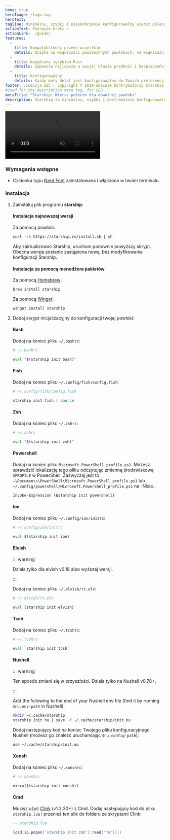 ```yaml
---
home: true
heroImage: /logo.svg
heroText:
tagline: Minimalny, szybki i nieskończenie konfigurowalny wiersz poleceń dla dowolnej powłoki!
actionText: Pierwsze kroki →
actionLink: ./guide/
features:
  - 
    title: Kompatybilność przede wszystkim
    details: Działa na większości powszechnych powłokach, na większości najpopularniejszych systemach. Używaj go wszędzie!
  - 
    title: Napędzany językiem Rust
    details: Zapewnia najlepszą w swojej klasie prędkość i bezpieczeństwo języka Rust, w celu zapewnienia jak najszybszej i niezawodnej odpowiedzi.
  - 
    title: Konfigurowalny
    details: Każdy mały detal jest konfigurowalny do Twoich preferencji, aby wiersz poleceń był tak minimalny lub tak bogaty w funkcje, jak tylko zechcesz.
footer: Licencja ISC | Copyright © 2019-obecnie Kontrybutorzy Starship
#Used for the description meta tag, for SEO
metaTitle: "Starship: Wiersz poleceń dla dowolnej powłoki"
description: Starship to minimalny, szybki i ekstremalnie konfigurowalny wiersz poleceń dla każdej powłoki! Pokazuje informacje których potrzebujesz, pozostając elegancki i minimalny. Szybka instalacja dostępna dla powłok Bash, Fish, ZSH, Ion, Tcsh, Elvish, Nu, Xonsh, Cmd i PowerShell.
---
```


<div class="center">
  <video class="demo-video" muted autoplay loop playsinline>
    <source src="/demo.webm" type="video/webm">
    <source src="/demo.mp4" type="video/mp4">
  </video>
</div>

### Wymagania wstępne

- Czcionka typu [Nerd Font](https://www.nerdfonts.com/) zainstalowana i włączona w twoim terminalu.

### Instalacja

1. Zainstaluj plik programu **starship**:


   #### Instalacja najnowszej wersji

   Za pomocą powłoki:

   ```sh
   curl -sS https://starship.rs/install.sh | sh
   ```

   Aby zaktualizować Starship, uruchom ponownie powyższy skrypt. Obecna wersja zostanie zastąpiona nową, bez modyfikowania konfiguracji Starship.


   #### Instalacja za pomocą menedżera pakietów

   Za pomocą [Homebrew](https://brew.sh/):

   ```sh
   brew install starship
   ```
   Za pomocą [Winget](https://github.com/microsoft/winget-cli):

   ```powershell
   winget install starship
   ```

1. Dodaj skrypt inicjalizacyjny do konfiguracji twojej powłoki:


   #### Bash

   Dodaj na koniec pliku `~/.bashrc`:

   ```sh
   # ~/.bashrc

   eval "$(starship init bash)"
   ```


   #### Fish

   Dodaj na koniec pliku `~/.config/fish/config.fish`:

   ```sh
   # ~/.config/fish/config.fish

   starship init fish | source
   ```


   #### Zsh

   Dodaj na koniec pliku `~/.zshrc`:

   ```sh
   # ~/.zshrc

   eval "$(starship init zsh)"
   ```


   #### Powershell

   Dodaj na koniec pliku `Microsoft.PowerShell_profile.ps1`. Możesz sprawdzić lokalizację tego pliku odczytując zmienną środowiskową `$PROFILE` w PowerShell. Zazwyczaj jest to `~\Documents\PowerShell\Microsoft.PowerShell_profile.ps1` lub `~/.config/powershell/Microsoft.PowerShell_profile.ps1` na -Nixie.

   ```sh
   Invoke-Expression (&starship init powershell)
   ```


   #### Ion

   Dodaj na koniec pliku `~/.config/ion/initrc`:

   ```sh
   # ~/.config/ion/initrc

   eval $(starship init ion)
   ```


   #### Elvish

   ::: warning

   Działa tylko dla elvish v0.18 albo wyższej wersji.

   :::

   Dodaj na koniec pliku `~/.elvish/rc.elv`:

   ```sh
   # ~/.elvish/rc.elv

   eval (starship init elvish)
   ```


   #### Tcsh

   Dodaj na koniec pliku `~/.tcshrc`:

   ```sh
   # ~/.tcshrc

   eval `starship init tcsh`
   ```


   #### Nushell

   ::: warning

   Ten sposób zmieni się w przyszłości. Działa tylko na Nushell v0.78+.

   :::

   Add the following to the end of your Nushell env file (find it by running `$nu.env-path` in Nushell):
   ```sh
   mkdir ~/.cache/starship
   starship init nu | save -f ~/.cache/starship/init.nu
   ```

   Dodaj następujący kod na koniec Twojego pliku konfiguracyjnego Nushell (możesz go znaleźć uruchamiając `$nu.config-path`):

   ```sh
   use ~/.cache/starship/init.nu
   ```


   #### Xonsh

   Dodaj na koniec pliku `~/.xonshrc`:

   ```sh
   # ~/.xonshrc

   execx($(starship init xonsh))
   ```


   #### Cmd

   Musisz użyć [Clink](https://chrisant996.github.io/clink/clink.html) (v1.2.30+) z Cmd. Dodaj następujący kod do pliku `starship.lua` i przenieś ten plik do folderu ze skryptami Clink:

   ```lua
   -- starship.lua

   load(io.popen('starship init cmd'):read("*a"))()
   ```

